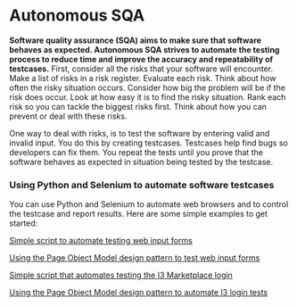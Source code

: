 # Autonomous SQA

**Software quality assurance (SQA) aims to make sure that software behaves as expected.  Autonomous SQA strives to automate the testing process to reduce time and improve the accuracy and repeatability of testcases.**  First, consider all the risks that your software will encounter.  Make a list of risks in a risk register.  Evaluate each risk.  Think about how often the risky situation occurs.  Consider how big the problem will be if the risk does occur.  Look at how easy it is to find the risky situation.  Rank each risk so you can tackle the biggest risks first.  Think about how you can prevent or deal with these risks.  

One way to deal with risks, is to test the software by entering valid and invalid input.  You do this by creating testcases.  Testcases help find bugs so developers can fix them.    You repeat the tests until you prove that the software behaves as expected in situation being tested by the testcase.

### Using Python and Selenium to automate software testcases
You can use Python and Selenium to automate web browsers and to control the testcase and report results.  Here are some simple examples to get started:

[Simple script to automate testing web input forms](01-generic_web_input_form.md)

[Using the Page Object Model design pattern to test web input forms](02-generic-pom-tests.md)

[Simple script that automates testing the I3 Marketplace login](03_simple_web_input_form.md)

[Using the Page Object Model design pattern to automate I3 login tests](04-pom-tests.md)


